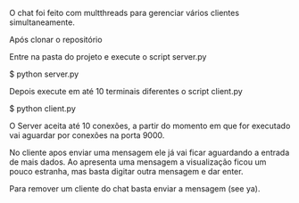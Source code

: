 O chat foi feito com multthreads para gerenciar vários clientes simultaneamente.

Após clonar o repositório

Entre na pasta do projeto e execute o script server.py

$ python server.py

Depois execute em até 10 terminais diferentes o script client.py

$ python client.py

O Server aceita até 10 conexões, a partir do momento em que for executado vai aguardar por conexões na porta 9000.

No cliente apos enviar uma mensagem ele já vai ficar aguardando a entrada de mais dados. Ao apresenta uma mensagem a visualização ficou um pouco estranha, mas basta digitar outra mensagem e dar enter.

Para remover um cliente do chat basta enviar a mensagem (see ya).